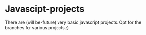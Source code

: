 # Javascipt-projects

There are (will be-future) very basic javascript projects.
Opt for the branches for various projects.:)
